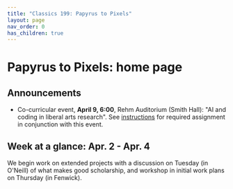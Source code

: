 ```yaml
---
title: "Classics 199: Papyrus to Pixels"
layout: page
nav_order: 0
has_children: true
---
```


# Papyrus to Pixels: home page


## Announcements

- Co-curricular event, **April 9, 6:00**, Rehm Auditorium (Smith Hall): "AI and coding in liberal arts research".  See [instructions](./shared-resources/panel/) for  required assignment in conjunction with this event.

    




## Week at a glance: Apr. 2 - Apr. 4

We begin work on extended projects with a discussion on Tuesday (in O'Neill) of what makes good scholarship, and workshop in initial work plans on Thursday (in Fenwick).
